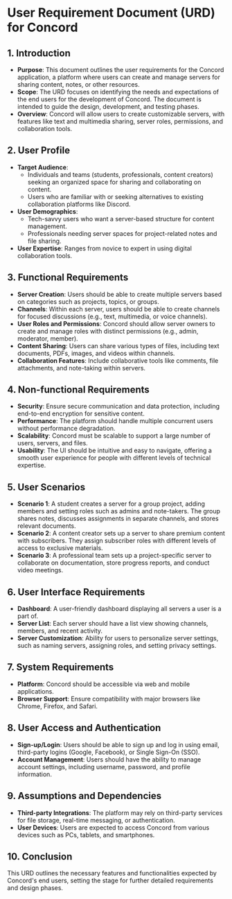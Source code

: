 # **User Requirement Document (URD) for Concord**

## 1. Introduction
- **Purpose**: This document outlines the user requirements for the Concord application, a platform where users can create and manage servers for sharing content, notes, or other resources.
- **Scope**: The URD focuses on identifying the needs and expectations of the end users for the development of Concord. The document is intended to guide the design, development, and testing phases.
- **Overview**: Concord will allow users to create customizable servers, with features like text and multimedia sharing, server roles, permissions, and collaboration tools.

## 2. User Profile
- **Target Audience**:
  - Individuals and teams (students, professionals, content creators) seeking an organized space for sharing and collaborating on content.
  - Users who are familiar with or seeking alternatives to existing collaboration platforms like Discord.
- **User Demographics**:
  - Tech-savvy users who want a server-based structure for content management.
  - Professionals needing server spaces for project-related notes and file sharing.
- **User Expertise**: Ranges from novice to expert in using digital collaboration tools.

## 3. Functional Requirements
- **Server Creation**: Users should be able to create multiple servers based on categories such as projects, topics, or groups.
- **Channels**: Within each server, users should be able to create channels for focused discussions (e.g., text, multimedia, or voice channels).
- **User Roles and Permissions**: Concord should allow server owners to create and manage roles with distinct permissions (e.g., admin, moderator, member).
- **Content Sharing**: Users can share various types of files, including text documents, PDFs, images, and videos within channels.
- **Collaboration Features**: Include collaborative tools like comments, file attachments, and note-taking within servers.

## 4. Non-functional Requirements
- **Security**: Ensure secure communication and data protection, including end-to-end encryption for sensitive content.
- **Performance**: The platform should handle multiple concurrent users without performance degradation.
- **Scalability**: Concord must be scalable to support a large number of users, servers, and files.
- **Usability**: The UI should be intuitive and easy to navigate, offering a smooth user experience for people with different levels of technical expertise.

## 5. User Scenarios
- **Scenario 1**: A student creates a server for a group project, adding members and setting roles such as admins and note-takers. The group shares notes, discusses assignments in separate channels, and stores relevant documents.
- **Scenario 2**: A content creator sets up a server to share premium content with subscribers. They assign subscriber roles with different levels of access to exclusive materials.
- **Scenario 3**: A professional team sets up a project-specific server to collaborate on documentation, store progress reports, and conduct video meetings.

## 6. User Interface Requirements
- **Dashboard**: A user-friendly dashboard displaying all servers a user is a part of.
- **Server List**: Each server should have a list view showing channels, members, and recent activity.
- **Server Customization**: Ability for users to personalize server settings, such as naming servers, assigning roles, and setting privacy settings.

## 7. System Requirements
- **Platform**: Concord should be accessible via web and mobile applications.
- **Browser Support**: Ensure compatibility with major browsers like Chrome, Firefox, and Safari.

## 8. User Access and Authentication
- **Sign-up/Login**: Users should be able to sign up and log in using email, third-party logins (Google, Facebook), or Single Sign-On (SSO).
- **Account Management**: Users should have the ability to manage account settings, including username, password, and profile information.

## 9. Assumptions and Dependencies
- **Third-party Integrations**: The platform may rely on third-party services for file storage, real-time messaging, or authentication.
- **User Devices**: Users are expected to access Concord from various devices such as PCs, tablets, and smartphones.

## 10. Conclusion
This URD outlines the necessary features and functionalities expected by Concord's end users, setting the stage for further detailed requirements and design phases.
